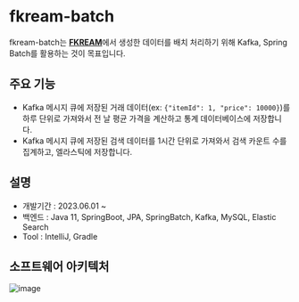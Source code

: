 # fkream-batch

fkream-batch는 [**FKREAM**](https://github.com/f-lab-edu/FKREAM)에서 생성한 데이터를 배치 처리하기 위해 Kafka, Spring Batch를
활용하는 것이 목표입니다.

## 주요 기능

- Kafka 메시지 큐에 저장된 거래 데이터(ex: `{"itemId": 1, "price": 10000}`)를  하루 단위로 가져와서 전 날 평균 가격을 계산하고 통계 데이터베이스에 저장합니다.
- Kafka 메시지 큐에 저장된 검색 데이터를 1시간 단위로 가져와서 검색 카운트 수를 집계하고, 엘라스틱에 저장합니다.

## 설명

- 개발기간 : 2023.06.01 ~
- 백엔드 : Java 11, SpringBoot, JPA, SpringBatch, Kafka, MySQL, Elastic Search
- Tool : IntelliJ, Gradle

## 소프트웨어 아키텍처

![image](https://github.com/f-lab-edu/fkream-batch/assets/79684851/5822a1c0-2514-4ed3-922b-a7b0fbff48a2)
